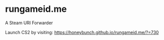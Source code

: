 # rungameid.me
A Steam URI Forwarder

Launch CS2 by visiting: https://honeybunch.github.io/rungameid.me/?=730

<script src="js/script.js"></script>